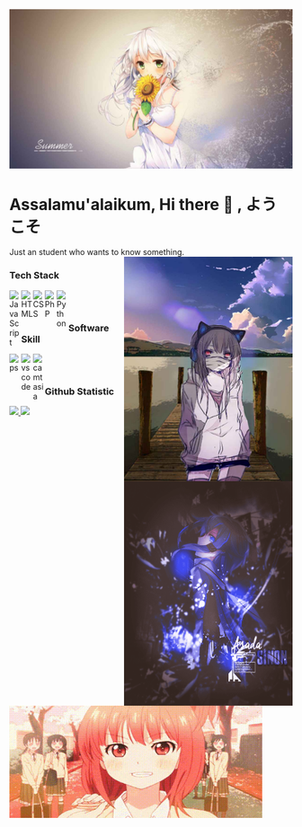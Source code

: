 <img src="./31. Summer_11zon.jpg" width="1000"/>

# Assalamu'alaikum, Hi there 👋 , ようこそ
Just an student who wants to know something.
<img src="./33 Lake_11zon.jpg" align="right" width="300" height="400"/>

### Tech Stack
  <a href="#"><img align="left" alt="JavaScript" title="JavaScript" width="21px" src="https://upload.wikimedia.org/wikipedia/commons/9/99/Unofficial_JavaScript_logo_2.svg" /></a>
  <a href="#"><img align="left" alt="HTML" title="HTML5" width="21px" src="https://camo.githubusercontent.com/72e5df59529a42423d671ba4c02bfb327d917517bfff18595c5e5dc17a5abece/68747470733a2f2f6564656e742e6769746875622e696f2f537570657254696e7949636f6e732f696d616765732f7376672f68746d6c352e737667" /></a>
  <a href="#"><img align="left" alt="CSS" title="CSS3" width="21px" src="https://camo.githubusercontent.com/b788527f604d8e727fcc90d721984125bced85c8a1c9f8da69c6c4a3e51df3c5/68747470733a2f2f6564656e742e6769746875622e696f2f537570657254696e7949636f6e732f696d616765732f7376672f637373332e737667" /></a>
  <a href="#"><img align="left" alt="PhP" title="PHP" width="21px" src="https://camo.githubusercontent.com/b71df4fcf19980b56b49c963638df23b5d1d2b9e9e487548649651f2f3e1d603/68747470733a2f2f6564656e742e6769746875622e696f2f537570657254696e7949636f6e732f696d616765732f7376672f7068702e737667" /></a>
  <a href="#"><img align="left" alt="Python" title="Python" width="21px" src="https://camo.githubusercontent.com/aa96ee3a3352c9c3c2161d3e95698d0885a277ab85d617fe77912627d37a3959/68747470733a2f2f6564656e742e6769746875622e696f2f537570657254696e7949636f6e732f696d616765732f7376672f707974686f6e2e737667" /></a>
  
  <br>
  <br>
  
### Software Skill
<a href="#"><img align="left" width="21px" alt="ps" title="Photoshop" width="21px" src="https://img.icons8.com/color/48/000000/adobe-photoshop--v1.png" /></a>
<a href="#"><img align="left" alt="vscode" title="Visual Studio Code" width="21px" src="https://camo.githubusercontent.com/3913c59c7057f9c9a7f79d63c9753930e69790c8f90fbb375a78686e96165d29/68747470733a2f2f6564656e742e6769746875622e696f2f537570657254696e7949636f6e732f696d616765732f7376672f76697375616c73747564696f636f64652e737667" /></a>
<a href="#"><img align="left" alt="camtasia" title="Camtasia" width="21px" src="https://img.icons8.com/color/48/000000/camtasia-studio.png" /></a>
<br><br>
### Github Statistic
<p align="left">
<a href="https://github.com/armstrony">
  <img height="180em" src="https://github-readme-stats-eight-theta.vercel.app/api?username=armstrony&show_icons=true&theme=algolia&include_all_commits=true&count_private=true"/>
  <img height="180em"  src="https://github-readme-stats-eight-theta.vercel.app/api/top-langs/?username=armstrony&layout=compact&langs_count=8&theme=algolia"/>
</a>
  <img src="./26 Sinon (Remastered).png" align="right" width="300" height="400"/>
</p>
<img src="./Untitled.gif" height="200em" width="450" />

<!--
**armstrony/armstrony** is a ✨ _special_ ✨ repository because its `README.md` (this file) appears on your GitHub profile.

Here are some ideas to get you started:

- 🔭 I’m currently working on ...
- 🌱 I’m currently learning ...
- 👯 I’m looking to collaborate on ...
- 🤔 I’m looking for help with ...
- 💬 Ask me about ...
- 📫 How to reach me: ...
- 😄 Pronouns: ...
- ⚡ Fun fact: ...
-->
